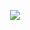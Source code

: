 <p align="center">
  <img src="https://raw.githubusercontent.com/David81820/Recursos-LCC/main/1ano/1sem/MD/MD.png">
</p>

<br>